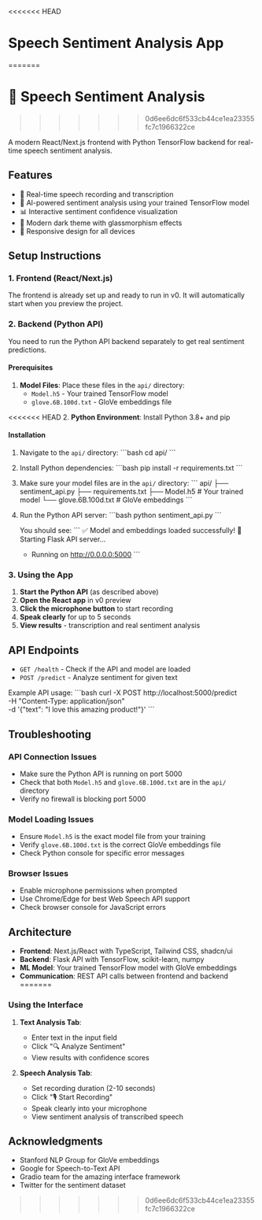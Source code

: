 <<<<<<< HEAD
# Speech Sentiment Analysis App
=======

# 🎤 Speech Sentiment Analysis
>>>>>>> 0d6ee6dc6f533cb44ce1ea23355fc7c1966322ce

A modern React/Next.js frontend with Python TensorFlow backend for real-time speech sentiment analysis.

## Features

- 🎤 Real-time speech recording and transcription
- 🤖 AI-powered sentiment analysis using your trained TensorFlow model
- 📊 Interactive sentiment confidence visualization
- 🎨 Modern dark theme with glassmorphism effects
- 📱 Responsive design for all devices

## Setup Instructions

### 1. Frontend (React/Next.js)

The frontend is already set up and ready to run in v0. It will automatically start when you preview the project.

### 2. Backend (Python API)

You need to run the Python API backend separately to get real sentiment predictions.

#### Prerequisites

1. **Model Files**: Place these files in the `api/` directory:
   - `Model.h5` - Your trained TensorFlow model
   - `glove.6B.100d.txt` - GloVe embeddings file

<<<<<<< HEAD
2. **Python Environment**: Install Python 3.8+ and pip

#### Installation

1. Navigate to the `api/` directory:
   \`\`\`bash
   cd api/
   \`\`\`

2. Install Python dependencies:
   \`\`\`bash
   pip install -r requirements.txt
   \`\`\`

3. Make sure your model files are in the `api/` directory:
   \`\`\`
   api/
   ├── sentiment_api.py
   ├── requirements.txt
   ├── Model.h5              # Your trained model
   └── glove.6B.100d.txt     # GloVe embeddings
   \`\`\`

4. Run the Python API server:
   \`\`\`bash
   python sentiment_api.py
   \`\`\`

   You should see:
   \`\`\`
   ✅ Model and embeddings loaded successfully!
   🚀 Starting Flask API server...
   * Running on http://0.0.0.0:5000
   \`\`\`

### 3. Using the App

1. **Start the Python API** (as described above)
2. **Open the React app** in v0 preview
3. **Click the microphone button** to start recording
4. **Speak clearly** for up to 5 seconds
5. **View results** - transcription and real sentiment analysis

## API Endpoints

- `GET /health` - Check if the API and model are loaded
- `POST /predict` - Analyze sentiment for given text

Example API usage:
\`\`\`bash
curl -X POST http://localhost:5000/predict \
  -H "Content-Type: application/json" \
  -d '{"text": "I love this amazing product!"}'
\`\`\`

## Troubleshooting

### API Connection Issues
- Make sure the Python API is running on port 5000
- Check that both `Model.h5` and `glove.6B.100d.txt` are in the `api/` directory
- Verify no firewall is blocking port 5000

### Model Loading Issues
- Ensure `Model.h5` is the exact model file from your training
- Verify `glove.6B.100d.txt` is the correct GloVe embeddings file
- Check Python console for specific error messages

### Browser Issues
- Enable microphone permissions when prompted
- Use Chrome/Edge for best Web Speech API support
- Check browser console for JavaScript errors

## Architecture

- **Frontend**: Next.js/React with TypeScript, Tailwind CSS, shadcn/ui
- **Backend**: Flask API with TensorFlow, scikit-learn, numpy
- **ML Model**: Your trained TensorFlow model with GloVe embeddings
- **Communication**: REST API calls between frontend and backend
=======
### Using the Interface

1. **Text Analysis Tab**:
   - Enter text in the input field
   - Click "🔍 Analyze Sentiment"
   - View results with confidence scores

2. **Speech Analysis Tab**:
   - Set recording duration (2-10 seconds)
   - Click "🎙️ Start Recording"
   - Speak clearly into your microphone
   - View sentiment analysis of transcribed speech

## Acknowledgments

- Stanford NLP Group for GloVe embeddings
- Google for Speech-to-Text API
- Gradio team for the amazing interface framework
- Twitter for the sentiment dataset
>>>>>>> 0d6ee6dc6f533cb44ce1ea23355fc7c1966322ce
